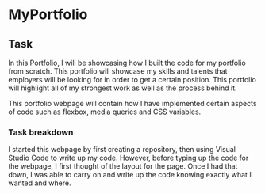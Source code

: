 # MyPortfolio

## Task

In this Portfolio, I will be showcasing how I built the code for my portfolio from scratch. This portfolio will showcase my skills and talents that employers will be looking for in order to get a certain position. This portfolio will highlight all of my strongest work as well as the process behind it. 

This portfolio webpage will contain how I have implemented certain aspects of code such as flexbox, media queries and CSS variables. 


### Task breakdown
I started this webpage by first creating a repository, then using Visual Studio Code to write up my code. However, before typing up the code for the webpage, I first thought of the layout for the page. Once I had that down, I was able to carry on and write up the code knowing exactly what I wanted and where. 